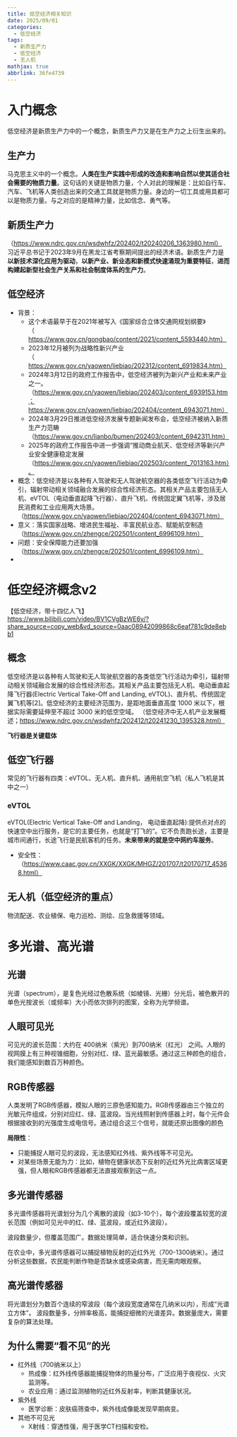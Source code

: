 ```yaml
---
title: 低空经济相关知识
date: 2025/09/01
categories:
  - 低空经济
tags:
  - 新质生产力
  - 低空经济
  - 无人机
mathjax: true
abbrlink: 36fe4739
---
```


# 入门概念
低空经济是新质生产力中的一个概念，新质生产力又是在生产力之上衍生出来的。


## 生产力
马克思主义中的一个概念。**人类在生产实践中形成的改造和影响自然以使其适合社会需要的物质力量**。这句话的关键是物质力量，个人对此的理解是：比如自行车、汽车、飞机等人类创造出来的交通工具就是物质力量。身边的一切工具或用具都可以是物质力量。与之对应的是精神力量，比如信念、勇气等。
## 新质生产力
（https://www.ndrc.gov.cn/wsdwhfz/202402/t20240206_1363980.html）
习近平总书记于2023年9月在黑龙江省考察期间提出的经济术语。新质生产力是**以新技术深化应用为驱动**，**以新产业、新业态和新模式快速涌现为重要特征**，**进而构建起新型社会生产关系和社会制度体系的生产力**。
## 低空经济
- 背景：
  - 这个术语最早于在2021年被写入《国家综合立体交通网规划纲要》（https://www.gov.cn/gongbao/content/2021/content_5593440.htm）
  - 2023年12月被列为战略性新兴产业（https://www.gov.cn/yaowen/liebiao/202312/content_6919834.htm）
  - 2024年3月12日的政府工作报告中，低空经济被列为新兴产业和未来产业之一。（https://www.gov.cn/yaowen/liebiao/202403/content_6939153.htm；https://www.gov.cn/yaowen/liebiao/202404/content_6943071.htm）
  - 2024年3月29日推进低空经济发展专题新闻发布会，低空经济被纳入新质生产力范畴（https://www.gov.cn/lianbo/bumen/202403/content_6942311.htm）
  - 2025年的政府工作报告中进一步强调“推动商业航天、低空经济等新兴产业安全健康稳定发展（https://www.gov.cn/yaowen/liebiao/202503/content_7013163.htm）。
-   概念：低空经济是以各种有人驾驶和无人驾驶航空器的各类低空飞行活动为牵引，辐射带动相关领域融合发展的综合性经济形态。其相关产品主要包括无人机、eVTOL（电动垂直起降飞行器）、直升飞机、传统固定翼飞机等，涉及居民消费和工业应用两大场景。（https://www.gov.cn/yaowen/liebiao/202404/content_6943071.htm）
-   意义：落实国家战略、增进民生福祉、丰富民航业态、赋能航空制造（https://www.gov.cn/zhengce/202501/content_6996109.htm）
-   问题：安全保障能力还要加强（https://www.gov.cn/zhengce/202501/content_6996109.htm）
-   


# 低空经济概念v2

【低空经济，带十四亿人飞】 https://www.bilibili.com/video/BV1CVgBzWE6v/?share_source=copy_web&vd_source=0aac08942099868c6eaf781c9de8ebb1




## 概念

低空经济是以各种有人驾驶和无人驾驶航空器的各类低空飞行活动为牵引，辐射带动相关领域融合发展的综合性经济形态。其相关产品主要包括无人机、电动垂直起降飞行器(Electric Vertical Take-Off and 
Landing, eVTOL)、直升机、传统固定翼飞机等[2]。低空经济的主要经济范围为，是距地面垂直高度 1000
米以下，根据实际需要延伸至不超过 3000 米的低空空域。
（低空经济中无人机产业发展概述；https://www.ndrc.gov.cn/wsdwhfz/202412/t20241230_1395328.html）


**飞行器是关键载体**

## 低空飞行器

常见的飞行器有四类：eVTOL、无人机、直升机、通用航空飞机（私人飞机是其中之一）

### eVTOL

eVTOL(Electric Vertical Take-Off and Landing， 电动垂直起降):提供点对点的快速空中出行服务，是它的主要任务，也就是“打飞的”。它不负责跑长途，主要是城市间通行，长途飞行是民航客机的任务。**未来带来的就是空中网约车服务**。


-   安全性：（https://www.caac.gov.cn/XXGK/XXGK/MHGZ/201707/t20170717_45368.html）

## 无人机（低空经济的重点）


物流配送、农业植保、电力巡检、测绘、应急救援等领域。



# 多光谱、高光谱

## 光谱

光谱（spectrum），是复色光经过色散系统（如棱镜、光栅）分光后，被色散开的单色光按波长（或频率）大小而依次排列的图案，全称为光学频谱。

## 人眼可见光

可见光的波长范围：大约在 400纳米（紫光）到700纳米（红光） 之间。人眼的视网膜上有三种视锥细胞，分别对红、绿、蓝光最敏感。通过这三种颜色的组合，我们能感知到数百万种颜色。

## RGB传感器

人类发明了RGB传感器，模拟人眼的三原色感知能力。RGB传感器由三个独立的光敏元件组成，分别对应红、绿、蓝波段。当光线照射到传感器上时，每个元件会根据接收到的光强度生成电信号。通过组合这三个信号，就能还原出图像的颜色

**局限性**：
- 只能捕捉人眼可见的波段，无法感知红外线、紫外线等不可见光。
- 对某些场景无能为力：比如，植物在健康状态下反射的近红外光比病害区域更强，但人眼和RGB传感器都无法直接观察到这一点。


## 多光谱传感器

多光谱传感器将光谱划分为几个离散的波段（如3-10个），每个波段覆盖较宽的波长范围（例如可见光中的红、绿、蓝波段，或近红外波段）。

波段数量少，但覆盖范围广。数据处理简单，适合快速分类和识别。

在农业中，多光谱传感器可以捕捉植物反射的近红外光（700-1300纳米）。通过分析这些数据，农民能判断作物是否缺水或感染病害，而无需肉眼观察。


## 高光谱传感器

将光谱划分为数百个连续的窄波段（每个波段宽度通常在几纳米以内），形成“光谱立方体”。
波段数量多，分辨率极高，能捕捉细微的光谱差异。数据量庞大，需要复杂的算法处理。

## 为什么需要“看不见”的光

- 红外线（700纳米以上）
  - 热成像：红外线传感器能捕捉物体的热量分布，广泛应用于夜视仪、火灾监测等。
  - 农业应用：通过监测植物的近红外反射率，判断其健康状况。
- 紫外线
  - 医学诊断：皮肤癌筛查中，紫外线成像能发现早期病变。
- 其他不可见光
  - X射线：穿透性强，用于医学CT扫描和安检。